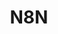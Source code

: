 ---
created: '2025-09-16T15:05:15.653266'
modified: '2025-09-17T17:33:23.127477'
ship_factor: 5
subtype: mcp-servers
tags: []
title: N8N
type: tool
version: 1
---